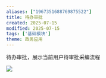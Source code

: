 ```yaml
---
aliases: ["1967351688769875522"]
title: 待办审批
created: 2025-07-15
modified: 2025-07-15
tags: ['基础模块']
theme: 政务应用
---
```


待办审批，展示当前用户待审批采编流程

![](a49af3c23174d667ce26368dae03bfb4.jpg)